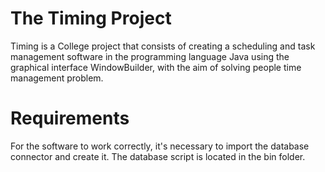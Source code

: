 # The Timing Project
 Timing is a College project that consists of creating a scheduling and task management software in the programming language Java using the graphical interface WindowBuilder, with the aim of solving people time management problem.

# Requirements
For the software to work correctly, it's necessary to import the database connector and create it. The database script is located in the bin folder.

